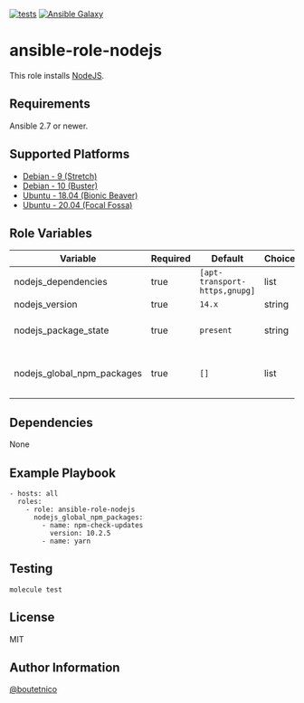 [![tests](https://github.com/boutetnico/ansible-role-nodejs/workflows/Test%20ansible%20role/badge.svg)](https://github.com/boutetnico/ansible-role-nodejs/actions?query=workflow%3A%22Test+ansible+role%22)
[![Ansible Galaxy](https://img.shields.io/badge/galaxy-boutetnico.nodejs-blue.svg)](https://galaxy.ansible.com/boutetnico/nodejs)

ansible-role-nodejs
===================

This role installs [NodeJS](https://nodejs.org/en/).

Requirements
------------

Ansible 2.7 or newer.

Supported Platforms
-------------------

- [Debian - 9 (Stretch)](https://wiki.debian.org/DebianStretch)
- [Debian - 10 (Buster)](https://wiki.debian.org/DebianBuster)
- [Ubuntu - 18.04 (Bionic Beaver)](http://releases.ubuntu.com/18.04/)
- [Ubuntu - 20.04 (Focal Fossa)](http://releases.ubuntu.com/20.04/)

Role Variables
--------------

| Variable                     | Required | Default                       | Choices   |                                     |
|------------------------------|----------|-------------------------------|-----------|-------------------------------------|
| nodejs_dependencies          | true     | `[apt-transport-https,gnupg]` | list      |                                     |
| nodejs_version               | true     | `14.x`                        | string    |                                     |
| nodejs_package_state         | true     | `present`                     | string    | Use `latest` to upgrade.            |
| nodejs_global_npm_packages   | true     | `[]`                          | list      | Global NPM packages to install.     |

Dependencies
------------

None

Example Playbook
----------------

    - hosts: all
      roles:
        - role: ansible-role-nodejs
          nodejs_global_npm_packages:
            - name: npm-check-updates
              version: 10.2.5
            - name: yarn

Testing
-------

    molecule test

License
-------

MIT

Author Information
------------------

[@boutetnico](https://github.com/boutetnico)
